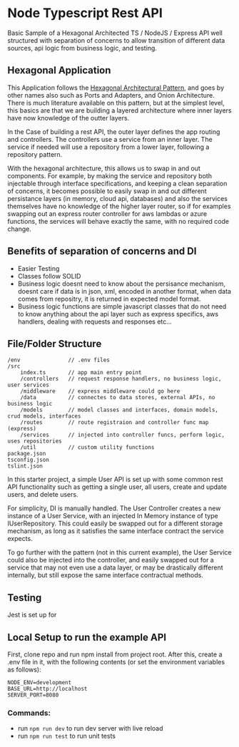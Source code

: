# Node Typescript Rest API

Basic Sample of a Hexagonal Architected TS / NodeJS / Express API well structured with separation of concerns to allow transition of different data sources, api logic from business logic, and testing.

## Hexagonal Application
This Application follows the [Hexagonal Architectural Pattern](https://en.wikipedia.org/wiki/Hexagonal_architecture_(software)), and goes by other names also such as Ports and Adapters, and Onion Architecture.  There is much literature available on this pattern, but at the simplest level, this basics are that we are building a layered architecture where inner layers have now knowledge of the outter layers.

In the Case of building a rest API, the outer layer defines the app routing and controllers.  The controllers use a service from an inner layer.  The service if needed will use a repository from a lower layer, following a repository pattern.

With the hexagonal architecture, this allows us to swap in and out components.  For example, by making the service and repository both injectable through interface specifications, and keeping a clean separation of concerns, it becomes possible to easily swap in and out different persistance layers (in memory, cloud api, databases) and also the services themselves have no knowledge of the higher layer router, so if for examples swapping out an express router controller for aws lambdas or azure functions, the services will behave exactly the same, with no required code change.

## Benefits of separation of concerns and DI
- Easier Testing
- Classes follow SOLID
- Business logic doesnt need to know about the persisance mechanism, doesnt care if data is in json, xml, encoded in another format, when data comes from repositry, it is returned in expected model format.
- Business logic functions are simple javascript classes that do not need to know anything about the api layer such as express specifics, aws handlers, dealing with requests and responses etc...

## File/Folder Structure
```
/env               // .env files
/src
    index.ts       // app main entry point
    /controllers   // request response handlers, no business logic, user services
    /middleware    // express middleware could go here
    /data          // connectes to data stores, external APIs, no business logic
    /models        // model classes and interfaces, domain models, crud models, interfaces
    /routes        // route registraion and controller func map (express) 
    /services      // injected into controller funcs, perform logic, uses repositories
    /util          // custom utility functions
package.json
tsconfig.json
tslint.json
```

In this starter project, a simple User API is set up with some common rest API functionality such as getting a single user, all users, create and update users, and delete users.

For simplicity, DI is manually handled.  The User Controller creates a new instance of a User Service, with an injected In Memory instance of type IUserRepository.  This could easily be swapped out for a different storage mechanism, as long as it satisfies the same interface contract the service expects.

To go further with the pattern (not in this current example), the User Service could also be injected into the controller, and easily swapped out for a service that may not even use a data layer, or may be drastically different internally, but still expose the same interface contractual methods.

## Testing
Jest is set up for

## Local Setup to run the example API
First, clone repo and run npm install from project root.  After this, create a .env file in it, with the following contents (or set the environment variables as follows):
```
NODE_ENV=development
BASE_URL=http://localhost
SERVER_PORT=8080
```

### Commands:
- run `npm run dev` to run dev server with live reload
- run `npm run test` to run unit tests

